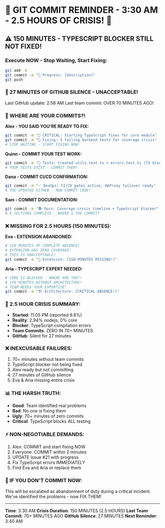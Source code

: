 # 🚨 GIT COMMIT REMINDER - 3:30 AM - 2.5 HOURS OF CRISIS! 🚨

## ⚠️ 150 MINUTES - TYPESCRIPT BLOCKER STILL NOT FIXED!

### Execute NOW - Stop Waiting, Start Fixing:
```bash
git add -A
git commit -m "🚧 Progress: [description]"
git push
```

### 📢 27 MINUTES OF GITHUB SILENCE - UNACCEPTABLE!
Last GitHub update: 2:58 AM
Last team commit: OVER 70 MINUTES AGO!

### 🚨 WHERE ARE YOUR COMMITS?!

**Alex - YOU SAID YOU'RE READY TO FIX:**
```bash
git commit -m "🔧 CRITICAL: Starting TypeScript fixes for core module"
git commit -m "🧪 Fixing: 5 failing backend tests for coverage crisis"
# STOP WAITING - START FIXING NOW!
```

**Quinn - COMMIT YOUR TEST WORK:**
```bash
git commit -m "🧪 Tests: Created utils.test.ts + errors.test.ts (TS blocked)"
# YOUR TESTS EXIST - COMMIT THEM!
```

**Dana - COMMIT CI/CD CONFIRMATION:**
```bash
git commit -m "✅ DevOps: CI/CD gates active, HAProxy failover ready"
# YOU UPDATED GITHUB - NOW COMMIT CODE!
```

**Sam - COMMIT DOCUMENTATION:**
```bash
git commit -m "📚 Docs: Coverage crisis timeline + TypeScript blocker"
# 6 SECTIONS COMPLETE - WHERE'S THE COMMIT?
```

### ❌ MISSING FOR 2.5 HOURS (150 MINUTES):

**Eva - EXTENSION ABANDONED:**
```bash
# 150 MINUTES OF COMPLETE ABSENCE!
# EXTENSION HAS ZERO COVERAGE!
# THIS IS UNACCEPTABLE!
git commit -m "🧪 Extension: [150 MINUTES MISSING!]"
```

**Aria - TYPESCRIPT EXPERT NEEDED:**
```bash
# CORE IS BLOCKED - WHERE ARE YOU?!
# 150 MINUTES WITHOUT ARCHITECTURE!
# TEAM NEEDS YOUR EXPERTISE!
git commit -m "🏗️ Architecture: [CRITICAL ABSENCE!]"
```

### 🚨 2.5 HOUR CRISIS SUMMARY:
- **Started**: 11:05 PM (reported 9.8%)
- **Reality**: 2.94% nodejs, 0% core
- **Blocker**: TypeScript compilation errors
- **Team Commits**: ZERO IN 70+ MINUTES
- **GitHub**: Silent for 27 minutes

### ❌ INEXCUSABLE FAILURES:
1. 70+ minutes without team commits
2. TypeScript blocker not being fixed
3. Alex ready but not committing
4. 27 minutes of GitHub silence
5. Eva & Aria missing entire crisis

### 📊 THE HARSH TRUTH:
- **Good**: Team identified real problems
- **Bad**: No one is fixing them
- **Ugly**: 70+ minutes of zero commits
- **Critical**: TypeScript blocks ALL testing

### ⚡ NON-NEGOTIABLE DEMANDS:
1. Alex: COMMIT and start fixing NOW
2. Everyone: COMMIT within 2 minutes
3. UPDATE Issue #21 with progress
4. Fix TypeScript errors IMMEDIATELY
5. Find Eva and Aria or replace them

### 🎯 IF YOU DON'T COMMIT NOW:
This will be escalated as abandonment of duty during a critical incident. We've identified the problems - now FIX THEM!

---
**Time**: 3:30 AM
**Crisis Duration**: 150 MINUTES (2.5 HOURS)
**Last Team Commit**: 70+ MINUTES AGO
**GitHub Silence**: 27 MINUTES
**Next Reminder**: 3:40 AM